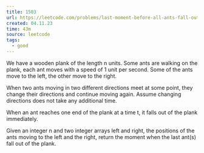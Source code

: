 ```yaml
---
title: 1503
url: https://leetcode.com/problems/last-moment-before-all-ants-fall-out-of-a-plank/description/?envType=daily-question&envId=2023-11-04
created: 04.11.23
time: 43m
source: leetcode
tags:
  - good
---
```


We have a wooden plank of the length n units. Some ants are walking on the plank, each ant moves with a speed of 1 unit per second. Some of the ants move to the left, the other move to the right.

When two ants moving in two different directions meet at some point, they change their directions and continue moving again. Assume changing directions does not take any additional time.

When an ant reaches one end of the plank at a time t, it falls out of the plank immediately.

Given an integer n and two integer arrays left and right, the positions of the ants moving to the left and the right, return the moment when the last ant(s) fall out of the plank.
